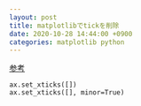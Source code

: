 ```yaml
---
layout: post
title: matplotlibでtickを削除
date: 2020-10-28 14:44:00 +0900
categories: matplotlib python
---
```




[参考][so]

```
ax.set_xticks([])
ax.set_xticks([], minor=True)
```


[so]: https://stackoverflow.com/questions/12998430/remove-xticks-in-a-matplotlib-plot
